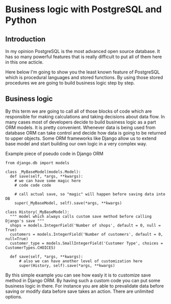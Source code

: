 # Business logic with PostgreSQL and Python

## Introduction

In my opinion PostgreSQL is the most advanced open source database. It has so many powerful features that is really difficult to put all of them here in this one acticle.

Here below I'm going to show you the least known feature of PostgreSQL which is procedural languages and stored functions. By using those stored procedures we are going to build business logic step by step.

## Business logic

By this term we are going to call all of those blocks of code which are responsible for making calculations and taking decisions about data flow. In many cases most of developers decide to build business logic as a part ORM models. It is pretty convenient. Whenever data is being used from database ORM can take control and decide how data is going to be returned to upper objects. Some ORM frameworks like Django allow us to extend base model and start building our own logic in a very complex way.

Example piece of pseudo code in Django ORM


    from django.db import models

    class _MyBaseModel(models.Model):
      def save(self, *args, **kwargs):
        # we can have some magic here
        # code code code
        
        # call actual save, so "magic" will happen before saving data into DB
        super(_MyBaseModel, self).save(*args, **kwargs) 
        
    class History(_MyBaseModel):
      """ model which always calls custom save method before calling Django's save """
      shops = models.IntegerField('Number of shops', default = 0, null = True)
      customers = models.IntegerField('Number of customers', default = 0, null=True)
      customer_type = models.SmallIntegerField('Customer Type', choices = CustomerTypes.CHOICES)
      
      def save(self, *args, **kwargs):
          # also we can have another level of customization here
          super(History, self).save(*args, **kwargs)

By this simple example you can see how easly it is to customize save method in Django ORM. By having such a custom code you can put some business logic in there. For instance you are able to prevalidate data before saving or modify data before save takes an action. There are unlimited options.


